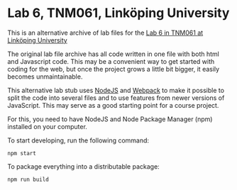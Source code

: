 # Lab 6, TNM061, Linköping University

This is an alternative archive of lab files for the [Lab 6 in TNM061 at Linköping University](http://weber.itn.liu.se/~stegu/TNM061-2017/Lab6-Threejs.pdf)

The original lab file archive has all code written in one file with both html and Javascript code. This may be a convenient way to get started with coding for the web, but once the project grows a little bit bigger, it easily becomes unmaintainable.

This alternative lab stub uses [NodeJS](http://nodejs.org) and [Webpack](https://webpack.js.org/) to make it possible to split the code into several files and to use features from newer versions of JavaScript. This may serve as a good starting point for a course project.

For this, you need to have NodeJS and Node Package Manager (npm) installed on your computer.

To start developing, run the following command:

`npm start`

To package everything into a distributable package:

`npm run build`